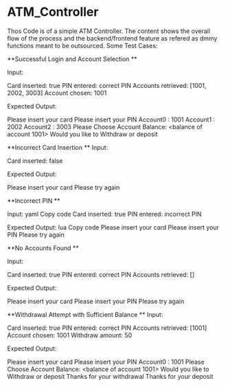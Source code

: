 # ATM_Controller
Thos Code is of a simple ATM Controller. The content shows the overall flow of the process and the backend/frontend feature as refered as dmmy functions meant to be outsourced. Some Test Cases: 

**Successful Login and Account Selection
**

Input:

Card inserted: true
PIN entered: correct PIN
Accounts retrieved: [1001, 2002, 3003]
Account chosen: 1001

Expected Output:

Please insert your card
Please insert your PIN
Account0 : 1001
Account1 : 2002
Account2 : 3003
Please Choose Account
Balance: <balance of account 1001>
Would you like to Withdraw or deposit

**Incorrect Card Insertion
**
Input:

Card inserted: false

Expected Output:

Please insert your card
Please try again

**Incorrect PIN
**

Input:
yaml
Copy code
Card inserted: true
PIN entered: incorrect PIN

Expected Output:
lua
Copy code
Please insert your card
Please insert your PIN
Please try again

**No Accounts Found
**

Input:

Card inserted: true
PIN entered: correct PIN
Accounts retrieved: []

Expected Output:

Please insert your card
Please insert your PIN
Please try again

**Withdrawal Attempt with Sufficient Balance
**
Input:

Card inserted: true
PIN entered: correct PIN
Accounts retrieved: [1001]
Account chosen: 1001
Withdraw amount: 50

Expected Output:

Please insert your card
Please insert your PIN
Account0 : 1001
Please Choose Account
Balance: <balance of account 1001>
Would you like to Withdraw or deposit
Thanks for your withdrawal
Thanks for your deposit
